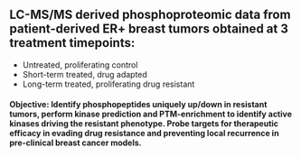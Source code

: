 ## LC-MS/MS derived phosphoproteomic data from patient-derived ER+ breast tumors obtained at 3 treatment timepoints:
  - Untreated, proliferating control
  - Short-term treated, drug adapted
  - Long-term treated, proliferating drug resistant 
  
#### Objective: Identify phosphopeptides uniquely up/down in resistant tumors, perform kinase prediction and PTM-enrichment to identify active kinases driving the resistant phenotype. Probe targets for therapeutic efficacy in evading drug resistance and preventing local recurrence in pre-clinical breast cancer models.
